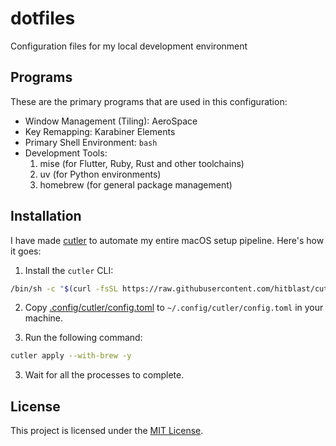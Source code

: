 # dotfiles

Configuration files for my local development environment

## Programs

These are the primary programs that are used in this configuration:

- Window Management (Tiling): AeroSpace
- Key Remapping: Karabiner Elements
- Primary Shell Environment: `bash`
- Development Tools:
  1. mise (for Flutter, Ruby, Rust and other toolchains)
  2. uv (for Python environments)
  3. homebrew (for general package management)

## Installation

I have made [cutler](https://cutlercli.github.io) to automate my entire macOS setup pipeline. Here's how it goes:

1. Install the `cutler` CLI:

```bash
/bin/sh -c "$(curl -fsSL https://raw.githubusercontent.com/hitblast/cutler/main/install.sh)"
```

2. Copy [.config/cutler/config.toml](https://github.com/hitblast/dotfiles/blob/master/.config/cutler/config.toml) to `~/.config/cutler/config.toml` in your machine.

3. Run the following command:

```bash
cutler apply --with-brew -y
```

3. Wait for all the processes to complete.

## License

This project is licensed under the [MIT License](./LICENSE).

